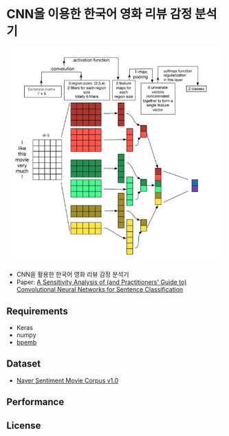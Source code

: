 # CNN을 이용한 한국어 영화 리뷰 감정 분석기
![ex screenshot](./img/model.png)
- CNN을 활용한 한국어 영화 리뷰 감정 분석기
- Paper: [A Sensitivity Analysis of (and Practitioners' Guide to) Convolutional Neural Networks for Sentence Classification](https://arxiv.org/abs/1510.03820)

## Requirements
- Keras
- numpy
- [bpemb](https://github.com/bheinzerling/bpemb)
  
## Dataset
- [Naver Sentiment Movie Corpus v1.0](https://github.com/e9t/nsmc)

## Performance
    
## License
